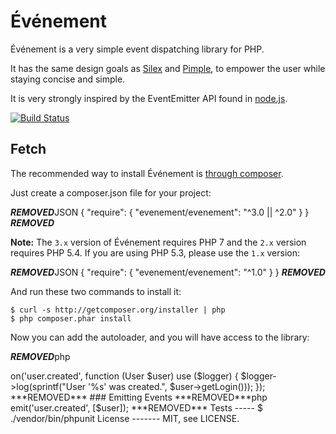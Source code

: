 # Événement

Événement is a very simple event dispatching library for PHP.

It has the same design goals as [Silex](http://silex-project.org) and
[Pimple](http://pimple-project.org), to empower the user while staying concise
and simple.

It is very strongly inspired by the EventEmitter API found in
[node.js](http://nodejs.org).

[![Build Status](https://secure.travis-ci.org/igorw/evenement.png?branch=master)](http://travis-ci.org/igorw/evenement)

## Fetch

The recommended way to install Événement is [through composer](http://getcomposer.org).

Just create a composer.json file for your project:

***REMOVED***JSON
{
    "require": {
        "evenement/evenement": "^3.0 || ^2.0"
    }
}
***REMOVED***

**Note:** The `3.x` version of Événement requires PHP 7 and the `2.x` version requires PHP 5.4. If you are
using PHP 5.3, please use the `1.x` version:

***REMOVED***JSON
{
    "require": {
        "evenement/evenement": "^1.0"
    }
}
***REMOVED***

And run these two commands to install it:

    $ curl -s http://getcomposer.org/installer | php
    $ php composer.phar install

Now you can add the autoloader, and you will have access to the library:

***REMOVED***php
<?php
require 'vendor/autoload.php';
***REMOVED***

## Usage

### Creating an Emitter

***REMOVED***php
<?php
$emitter = new Evenement\EventEmitter();
***REMOVED***

### Adding Listeners

***REMOVED***php
<?php
$emitter->on('user.created', function (User $user) use ($logger) {
    $logger->log(sprintf("User '%s' was created.", $user->getLogin()));
});
***REMOVED***

### Emitting Events

***REMOVED***php
<?php
$emitter->emit('user.created', [$user]);
***REMOVED***

Tests
-----

    $ ./vendor/bin/phpunit

License
-------
MIT, see LICENSE.
